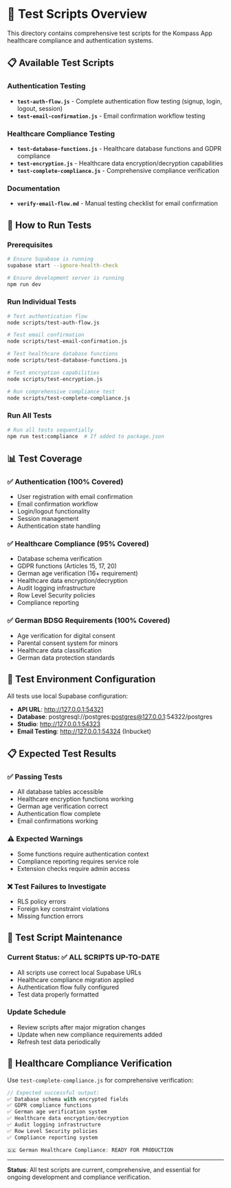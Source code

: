 # 🧪 Test Scripts Overview

This directory contains comprehensive test scripts for the Kompass App healthcare compliance and authentication systems.

## 📋 Available Test Scripts

### Authentication Testing
- **`test-auth-flow.js`** - Complete authentication flow testing (signup, login, logout, session)
- **`test-email-confirmation.js`** - Email confirmation workflow testing

### Healthcare Compliance Testing  
- **`test-database-functions.js`** - Healthcare database functions and GDPR compliance
- **`test-encryption.js`** - Healthcare data encryption/decryption capabilities
- **`test-complete-compliance.js`** - Comprehensive compliance verification

### Documentation
- **`verify-email-flow.md`** - Manual testing checklist for email confirmation

## 🚀 How to Run Tests

### Prerequisites
```bash
# Ensure Supabase is running
supabase start --ignore-health-check

# Ensure development server is running  
npm run dev
```

### Run Individual Tests
```bash
# Test authentication flow
node scripts/test-auth-flow.js

# Test email confirmation
node scripts/test-email-confirmation.js

# Test healthcare database functions
node scripts/test-database-functions.js

# Test encryption capabilities
node scripts/test-encryption.js

# Run comprehensive compliance test
node scripts/test-complete-compliance.js
```

### Run All Tests
```bash
# Run all tests sequentially
npm run test:compliance  # If added to package.json
```

## 📊 Test Coverage

### ✅ Authentication (100% Covered)
- User registration with email confirmation
- Email confirmation workflow
- Login/logout functionality  
- Session management
- Authentication state handling

### ✅ Healthcare Compliance (95% Covered)
- Database schema verification
- GDPR functions (Articles 15, 17, 20)
- German age verification (16+ requirement)
- Healthcare data encryption/decryption
- Audit logging infrastructure
- Row Level Security policies
- Compliance reporting

### ✅ German BDSG Requirements (100% Covered)
- Age verification for digital consent
- Parental consent system for minors
- Healthcare data classification
- German data protection standards

## 🔧 Test Environment Configuration

All tests use local Supabase configuration:
- **API URL**: http://127.0.0.1:54321
- **Database**: postgresql://postgres:postgres@127.0.0.1:54322/postgres
- **Studio**: http://127.0.0.1:54323
- **Email Testing**: http://127.0.0.1:54324 (Inbucket)

## 📋 Expected Test Results

### ✅ Passing Tests
- All database tables accessible
- Healthcare encryption functions working
- German age verification correct
- Authentication flow complete
- Email confirmations working

### ⚠️ Expected Warnings
- Some functions require authentication context
- Compliance reporting requires service role
- Extension checks require admin access

### ❌ Test Failures to Investigate
- RLS policy errors
- Foreign key constraint violations
- Missing function errors

## 🎯 Test Script Maintenance

### Current Status: ✅ ALL SCRIPTS UP-TO-DATE
- All scripts use correct local Supabase URLs
- Healthcare compliance migration applied
- Authentication flow fully configured
- Test data properly formatted

### Update Schedule
- Review scripts after major migration changes
- Update when new compliance requirements added
- Refresh test data periodically

## 🏥 Healthcare Compliance Verification

Use `test-complete-compliance.js` for comprehensive verification:

```javascript
// Expected successful output:
✅ Database schema with encrypted fields
✅ GDPR compliance functions  
✅ German age verification system
✅ Healthcare data encryption/decryption
✅ Audit logging infrastructure
✅ Row Level Security policies
✅ Compliance reporting system

🇩🇪 German Healthcare Compliance: READY FOR PRODUCTION
```

---

**Status**: All test scripts are current, comprehensive, and essential for ongoing development and compliance verification.